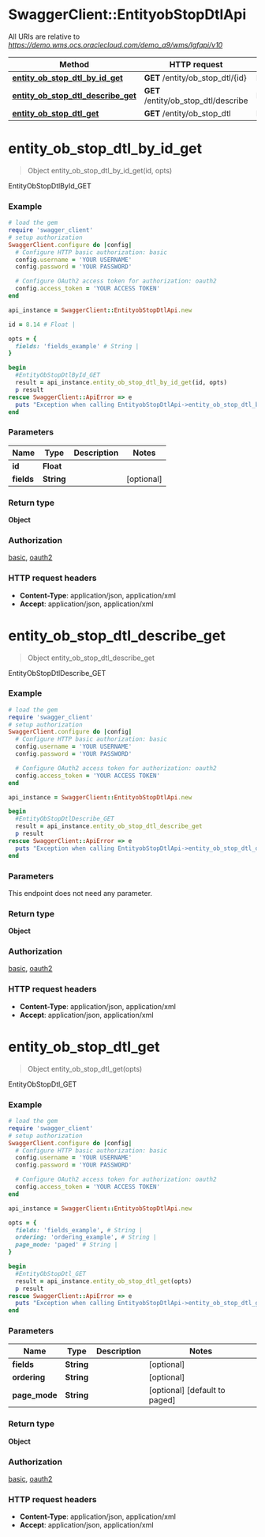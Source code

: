 # SwaggerClient::EntityobStopDtlApi

All URIs are relative to *https://demo.wms.ocs.oraclecloud.com/demo_a9/wms/lgfapi/v10*

Method | HTTP request | Description
------------- | ------------- | -------------
[**entity_ob_stop_dtl_by_id_get**](EntityobStopDtlApi.md#entity_ob_stop_dtl_by_id_get) | **GET** /entity/ob_stop_dtl/{id} | EntityObStopDtlById_GET
[**entity_ob_stop_dtl_describe_get**](EntityobStopDtlApi.md#entity_ob_stop_dtl_describe_get) | **GET** /entity/ob_stop_dtl/describe | EntityObStopDtlDescribe_GET
[**entity_ob_stop_dtl_get**](EntityobStopDtlApi.md#entity_ob_stop_dtl_get) | **GET** /entity/ob_stop_dtl | EntityObStopDtl_GET


# **entity_ob_stop_dtl_by_id_get**
> Object entity_ob_stop_dtl_by_id_get(id, opts)

EntityObStopDtlById_GET



### Example
```ruby
# load the gem
require 'swagger_client'
# setup authorization
SwaggerClient.configure do |config|
  # Configure HTTP basic authorization: basic
  config.username = 'YOUR USERNAME'
  config.password = 'YOUR PASSWORD'

  # Configure OAuth2 access token for authorization: oauth2
  config.access_token = 'YOUR ACCESS TOKEN'
end

api_instance = SwaggerClient::EntityobStopDtlApi.new

id = 8.14 # Float | 

opts = { 
  fields: 'fields_example' # String | 
}

begin
  #EntityObStopDtlById_GET
  result = api_instance.entity_ob_stop_dtl_by_id_get(id, opts)
  p result
rescue SwaggerClient::ApiError => e
  puts "Exception when calling EntityobStopDtlApi->entity_ob_stop_dtl_by_id_get: #{e}"
end
```

### Parameters

Name | Type | Description  | Notes
------------- | ------------- | ------------- | -------------
 **id** | **Float**|  | 
 **fields** | **String**|  | [optional] 

### Return type

**Object**

### Authorization

[basic](../README.md#basic), [oauth2](../README.md#oauth2)

### HTTP request headers

 - **Content-Type**: application/json, application/xml
 - **Accept**: application/json, application/xml



# **entity_ob_stop_dtl_describe_get**
> Object entity_ob_stop_dtl_describe_get

EntityObStopDtlDescribe_GET



### Example
```ruby
# load the gem
require 'swagger_client'
# setup authorization
SwaggerClient.configure do |config|
  # Configure HTTP basic authorization: basic
  config.username = 'YOUR USERNAME'
  config.password = 'YOUR PASSWORD'

  # Configure OAuth2 access token for authorization: oauth2
  config.access_token = 'YOUR ACCESS TOKEN'
end

api_instance = SwaggerClient::EntityobStopDtlApi.new

begin
  #EntityObStopDtlDescribe_GET
  result = api_instance.entity_ob_stop_dtl_describe_get
  p result
rescue SwaggerClient::ApiError => e
  puts "Exception when calling EntityobStopDtlApi->entity_ob_stop_dtl_describe_get: #{e}"
end
```

### Parameters
This endpoint does not need any parameter.

### Return type

**Object**

### Authorization

[basic](../README.md#basic), [oauth2](../README.md#oauth2)

### HTTP request headers

 - **Content-Type**: application/json, application/xml
 - **Accept**: application/json, application/xml



# **entity_ob_stop_dtl_get**
> Object entity_ob_stop_dtl_get(opts)

EntityObStopDtl_GET



### Example
```ruby
# load the gem
require 'swagger_client'
# setup authorization
SwaggerClient.configure do |config|
  # Configure HTTP basic authorization: basic
  config.username = 'YOUR USERNAME'
  config.password = 'YOUR PASSWORD'

  # Configure OAuth2 access token for authorization: oauth2
  config.access_token = 'YOUR ACCESS TOKEN'
end

api_instance = SwaggerClient::EntityobStopDtlApi.new

opts = { 
  fields: 'fields_example', # String | 
  ordering: 'ordering_example', # String | 
  page_mode: 'paged' # String | 
}

begin
  #EntityObStopDtl_GET
  result = api_instance.entity_ob_stop_dtl_get(opts)
  p result
rescue SwaggerClient::ApiError => e
  puts "Exception when calling EntityobStopDtlApi->entity_ob_stop_dtl_get: #{e}"
end
```

### Parameters

Name | Type | Description  | Notes
------------- | ------------- | ------------- | -------------
 **fields** | **String**|  | [optional] 
 **ordering** | **String**|  | [optional] 
 **page_mode** | **String**|  | [optional] [default to paged]

### Return type

**Object**

### Authorization

[basic](../README.md#basic), [oauth2](../README.md#oauth2)

### HTTP request headers

 - **Content-Type**: application/json, application/xml
 - **Accept**: application/json, application/xml



